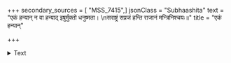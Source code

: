 +++
secondary_sources = [ "MSS_7415",]
jsonClass = "Subhaashita"
text = "एकं हन्यान् न वा हन्याद् इषुर्मुक्तो धनुष्मता।  \nसराष्ट्रं सप्रजं हन्ति राजानं मन्त्रिनिश्चयः॥"
title = "एकं हन्यान्"

+++

<details><summary>Text</summary>

एकं हन्यान् न वा हन्याद् इषुर्मुक्तो धनुष्मता।  
सराष्ट्रं सप्रजं हन्ति राजानं मन्त्रिनिश्चयः॥
</details>
